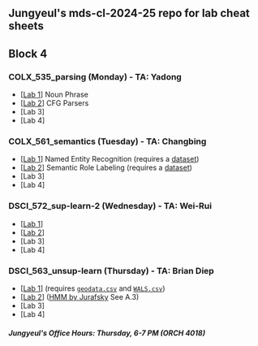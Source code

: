 ## Jungyeul's mds-cl-2024-25 repo for lab cheat sheets

## Block 4
### COLX_535_parsing (Monday) - TA: Yadong
* [[Lab 1](./block4/COLX_535_parsing_lab1.ipynb)] Noun Phrase
* [[Lab 2](./block4/COLX_535_parsing_lab2.ipynb)] CFG Parsers
* [Lab 3]
* [Lab 4]
  
### COLX_561_semantics (Tuesday) - TA: Changbing
* [[Lab 1](block4/COLX_561_semantics_lab1.ipynb)] Named Entity Recognition (requires a [dataset](block4/COLX_561_semantics_lab1.zip))
* [[Lab 2](block4/COLX_561_semantics_lab2.ipynb)] Semantic Role Labeling (requires a [dataset](block4/COLX_561_semantics_lab2.zip))
* [Lab 3]
* [Lab 4]
  
### DSCI_572_sup-learn-2 (Wednesday) - TA: Wei-Rui
* [[Lab 1](block4/DSCI_572_sup-learn-2_lab1.ipynb)]
* [[Lab 2](block4/DSCI_572_sup-learn-2_lab2.ipynb)]
* [Lab 3]
* [Lab 4]

### DSCI_563_unsup-learn (Thursday) - TA: Brian Diep
* [[Lab 1](block4/DSCI_563_unsup_lab1.ipynb)] (requires [`geodata.csv`](block4/geodata.csv) and [`WALS.csv`](block4/WALS.csv))
* [[Lab 2](block4/DSCI_563_unsup_lab2.ipynb)] ([HMM by Jurafsky](https://web.stanford.edu/~jurafsky/slp3/A.pdf) See A.3)
* [Lab 3]
* [Lab 4]

##### Jungyeul's Office Hours: Thursday, 6-7 PM (ORCH 4018)

